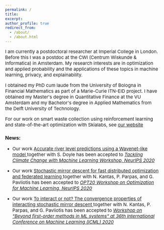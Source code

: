 ```yaml
---
permalink: /
title: 
excerpt:
author_profile: true
redirect_from: 
  - /about/
  - /about.html
---
```

<p style="font-size:15px">
I am currently a postdoctoral researcher at Imperial College in London. Before this I was a postdoc at the CWI (Centrum Wiskunde & Informatica) in Amsterdam. My research interests are in optimization and applied probability and the applications of these topics in machine learning, privacy, and explainability.
</p>


<p style="font-size:15px">
I obtained my PhD cum laude from the University of Bologna in Financial Mathematics as part of a Marie-Curie ITN-EID project. I have obtained my Master's degree in Quantitative Finance at the VU Amsterdam and my Bachelor's degree in Applied Mathematics from the Delft University of Technology. 
</p>

<p style="font-size:15px">
For our work on smart waste collection using reinforcement learning and state-of-the-art optimization with Skialabs, see <a href="https://skialabs.com" style="text-decoration:underline;"> our website </a>
</p>

<h3>News:</h3>
<ul>
<li> <p style="font-size:15px"> Our work <a href="https://www.climatechange.ai/events/neurips2020.html" style="text-decoration:underline;"> Accurate river level predictions using a Wavenet-like model </a> together with S. Doyle has been accepted to <i> <a href="https://www.climatechange.ai/events/neurips2020.html" style = "text-decoration:underline;"> Tackling Climate Change with Machine Learning Workshop, NeurIPS 2020</a></i> </p></li>

<li> <p style="font-size:15px"> Our work <a href="https://opt-ml.org/" style="text-decoration:underline;"> Stochastic mirror descent for fast distributed optimization and federated learning </a> together with N. Kantas, P. Parpas, and G. Pavliotis has been accepted to <i> <a href="https://opt-ml.org/papers.html" style = "text-decoration:underline;"> OPT20 Workshop on Optimization for Machine Learning, NeurIPS 2020</a></i> </p></li>

<li> <p style="font-size:15px"> Our work <a href="https://sites.google.com/view/optml-icml2020/accepted-papers" style="text-decoration:underline;"> To interact or not? The convergence properties of interacting stochastic mirror descent </a> together with N. Kantas, P. Parpas, and G. Pavliotis has been accepted to <i> <a href="https://sites.google.com/view/optml-icml2020/" style = "text-decoration:underline;"> Workshop on "Beyond first-order methods in ML systems" at 36th International Conference on Machine Learning (ICML) 2020</a></i> </p></li>
</ul>
